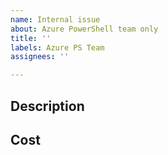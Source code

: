 ```yaml
---
name: Internal issue
about: Azure PowerShell team only
title: ''
labels: Azure PS Team
assignees: ''

---
```


## Description

## Cost
